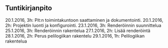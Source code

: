 ## Tuntikirjanpito

20.1.2016, 3h: Pit:n toimintakuntoon saattaminen ja dokumentointi.
20.1.2016, 2h: Projektin luonti ja konfigurointi.
23.1.2016, 3h: Renderöinnin suunnittelua
25.1.2016, 3h: Renderöinnin rakentelua
27.1.2016, 2h: Lisää renderöintä
28.1.2016, 2h: Perus pelilogiikan rakentelu
29.1.2016, 1h: Pelilogiikan rakentelua
